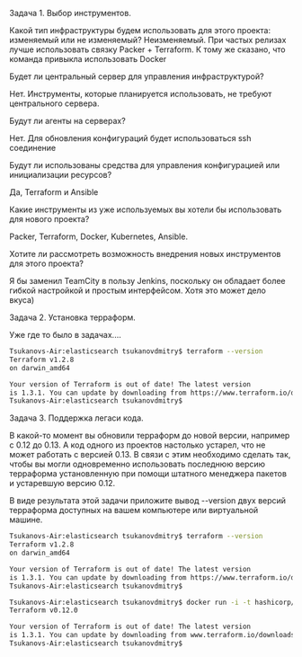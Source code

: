 Задача 1. Выбор инструментов.

Какой тип инфраструктуры будем использовать для этого проекта: изменяемый или не изменяемый?
Неизменяемый. При частых релизах лучше использовать связку Packer + Terraform. К тому же сказано, что команда привыкла использовать Docker

Будет ли центральный сервер для управления инфраструктурой?

Нет. Инструменты, которые планируется использовать, не требуют центрального сервера.

Будут ли агенты на серверах?

Нет. Для обновления конфигураций будет использоваться ssh соединение

Будут ли использованы средства для управления конфигурацией или инициализации ресурсов?

Да, Terraform и Ansible

Какие инструменты из уже используемых вы хотели бы использовать для нового проекта?

Packer, Terraform, Docker, Kubernetes, Ansible.

Хотите ли рассмотреть возможность внедрения новых инструментов для этого проекта?

Я бы заменил TeamCity в пользу Jenkins, поскольку он обладает более гибкой настройкой и простым интерфейсом. Хотя это может дело вкуса)

Задача 2. Установка терраформ.

Уже где то было в задачах....
```bash
Tsukanovs-Air:elasticsearch tsukanovdmitry$ terraform --version
Terraform v1.2.8
on darwin_amd64

Your version of Terraform is out of date! The latest version
is 1.3.1. You can update by downloading from https://www.terraform.io/downloads.html
Tsukanovs-Air:elasticsearch tsukanovdmitry$ 
```

Задача 3. Поддержка легаси кода.

В какой-то момент вы обновили терраформ до новой версии, например с 0.12 до 0.13. А код одного из проектов настолько устарел, что не может работать с версией 0.13. В связи с этим необходимо сделать так, чтобы вы могли одновременно использовать последнюю версию терраформа установленную при помощи штатного менеджера пакетов и устаревшую версию 0.12.

В виде результата этой задачи приложите вывод --version двух версий терраформа доступных на вашем компьютере или виртуальной машине.

```bash
Tsukanovs-Air:elasticsearch tsukanovdmitry$ terraform --version
Terraform v1.2.8
on darwin_amd64

Your version of Terraform is out of date! The latest version
is 1.3.1. You can update by downloading from https://www.terraform.io/downloads.html
Tsukanovs-Air:elasticsearch tsukanovdmitry$ 
```

```bash
Tsukanovs-Air:elasticsearch tsukanovdmitry$ docker run -i -t hashicorp/terraform:0.12.0 version
Terraform v0.12.0

Your version of Terraform is out of date! The latest version
is 1.3.1. You can update by downloading from www.terraform.io/downloads.html
Tsukanovs-Air:elasticsearch tsukanovdmitry$ 
```
